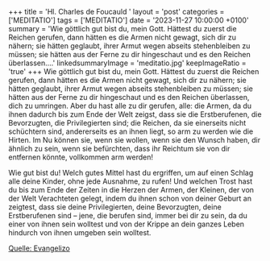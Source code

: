 +++
title = 'Hl. Charles de Foucauld  '
layout = 'post'
categories = ['MEDITATIO']
tags = ['MEDITATIO']
date = '2023-11-27 10:00:00 +0100'
summary = 'Wie göttlich gut bist du, mein Gott. Hättest du zuerst die Reichen gerufen, dann hätten es die Armen nicht gewagt, sich dir zu nähern; sie hätten geglaubt, ihrer Armut wegen abseits stehenbleiben zu müssen; sie hätten aus der Ferne zu dir hingeschaut und es den Reichen überlassen....'
linkedsummaryImage = 'meditatio.jpg'
keepImageRatio = 'true'
+++
Wie göttlich gut bist du, mein Gott. Hättest du zuerst die Reichen gerufen, dann hätten es die Armen nicht gewagt, sich dir zu nähern; sie hätten geglaubt, ihrer Armut wegen abseits stehenbleiben zu müssen; sie hätten aus der Ferne zu dir hingeschaut und es den Reichen überlassen, dich zu umringen.<!--more--> Aber du hast alle zu dir gerufen, alle: die Armen, da du ihnen dadurch bis zum Ende der Welt zeigst, dass sie die Erstberufenen, die Bevorzugten, die Privilegierten sind; die Reichen, da sie einerseits nicht schüchtern sind, andererseits es an ihnen liegt, so arm zu werden wie die Hirten. Im Nu können sie, wenn sie wollen, wenn sie den Wunsch haben, dir ähnlich zu sein, wenn sie befürchten, dass ihr Reichtum sie von dir entfernen könnte, vollkommen arm werden!

Wie gut bist du! Welch gutes Mittel hast du ergriffen, um auf einen Schlag alle deine Kinder, ohne jede Ausnahme, zu rufen! Und welchen Trost hast du bis zum Ende der Zeiten in die Herzen der Armen, der Kleinen, der von der Welt Verachteten gelegt, indem du ihnen schon von deiner Geburt an zeigtest, dass sie deine Privilegierten, deine Bevorzugten, deine Erstberufenen sind – jene, die berufen sind, immer bei dir zu sein, da du einer von ihnen sein wolltest und von der Krippe an dein ganzes Leben hindurch von ihnen umgeben sein wolltest.  



[Quelle: Evangelizo](https://evangeliumtagfuertag.org/DE/gospel)
